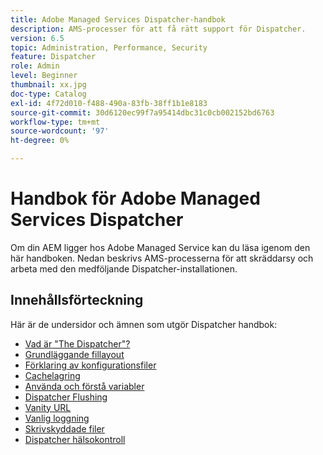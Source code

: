 ```yaml
---
title: Adobe Managed Services Dispatcher-handbok
description: AMS-processer för att få rätt support för Dispatcher.
version: 6.5
topic: Administration, Performance, Security
feature: Dispatcher
role: Admin
level: Beginner
thumbnail: xx.jpg
doc-type: Catalog
exl-id: 4f72d010-f488-490a-83fb-38ff1b1e8183
source-git-commit: 30d6120ec99f7a95414dbc31c0cb002152bd6763
workflow-type: tm+mt
source-wordcount: '97'
ht-degree: 0%

---
```


# Handbok för Adobe Managed Services Dispatcher

Om din AEM ligger hos Adobe Managed Service kan du läsa igenom den här handboken.
Nedan beskrivs AMS-processerna för att skräddarsy och arbeta med den medföljande Dispatcher-installationen.

## Innehållsförteckning

Här är de undersidor och ämnen som utgör Dispatcher handbok:

- [Vad är &quot;The Dispatcher&quot;?](./what-is-the-dispatcher.md)
- [Grundläggande fillayout](./basic-file-layout.md)
- [Förklaring av konfigurationsfiler](./explanation-config-files.md)
- [Cachelagring](./understanding-cache.md)
- [Använda och förstå variabler](./variables.md)
- [Dispatcher Flushing](./disp-flushing.md)
- [Vanity URL](./disp-vanity-url.md)
- [Vanlig loggning](./common-logs.md)
- [Skrivskyddade filer](./immutable-files.md)
- [Dispatcher hälsokontroll](./health-check.md)
